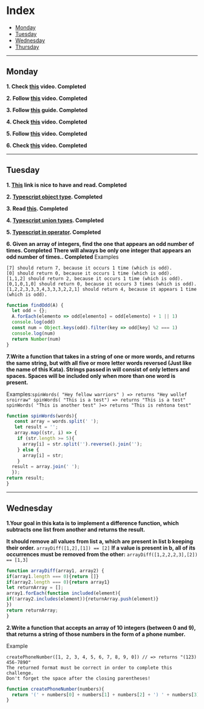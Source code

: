 # Index
- [Monday](#monday)
- [Tuesday](#tuesday)
- [Wednesday](#wednesday)
- [Thursday](#thursday)
---

## Monday

**1. Check [this](https://www.youtube.com/watch?v=sXQxhojSdZM) video. Completed**

**2. Follow [this](https://www.youtube.com/watch?v=909NfO1St0A) video. Completed**

**3. Follow [this](https://dev.to/codebubb/javascript-regex-exercises-01-5078) guide. Completed**

**4. Check [this](https://www.youtube.com/watch?v=RvYYCGs45L4) video. Completed**

**5. Follow [this](https://www.youtube.com/watch?v=DHvZLI7Db8E) video. Completed**

**6. Check [this](https://www.youtube.com/watch?v=rKK1q7nFt7M) video. Completed**

---

## Tuesday

**1. [This](https://www.typescriptlang.org/docs/handbook/intro.html) link is nice to have and read. Completed**

**2. [Typescript object type](https://typescript-exercises.github.io/#exercise=1). Completed**

**3. Read [this](https://blog.logrocket.com/types-vs-interfaces-in-typescript/). Completed**

**4. [Typescript union types](https://typescript-exercises.github.io/#exercise=2). Completed**

**5. [Typescript in operator](https://typescript-exercises.github.io/#exercise=3). Completed**

**6. Given an array of integers, find the one that appears an odd number of times. Completed**
**There will always be only one integer that appears an odd number of times.. Completed**
Examples
```
[7] should return 7, because it occurs 1 time (which is odd).
[0] should return 0, because it occurs 1 time (which is odd).
[1,1,2] should return 2, because it occurs 1 time (which is odd).
[0,1,0,1,0] should return 0, because it occurs 3 times (which is odd).
[1,2,2,3,3,3,4,3,3,3,2,2,1] should return 4, because it appears 1 time (which is odd).
```
```Javascript
function findOdd(A) {
  let odd = {};
  A.forEach(elemento => odd[elemento] = odd[elemento] + 1 || 1)
  console.log(odd)
  const num = Object.keys(odd).filter(key => odd[key] %2 === 1)
  console.log(num)
  return Number(num)
}
```

**7.Write a function that takes in a string of one or more words, and returns the same string, but with all five or more letter words reversed (Just like the name of this Kata). Strings passed in will consist of only letters and spaces. Spaces will be included only when more than one word is present.**

Examples:```spinWords( "Hey fellow warriors" ) => returns "Hey wollef sroirraw" spinWords( "This is a test") => returns "This is a test" spinWords( "This is another test" )=> returns "This is rehtona test"```

```Javascript
function spinWords(words){
   const array = words.split(' ');
   let result = '';
   array.map((str, i) => {
    if (str.length >= 5){
      array[i] = str.split('').reverse().join('');
    } else {
      array[i] = str;
    }
  result = array.join(' ');
  });
return result;
}
```
---

## Wednesday

**1.Your goal in this kata is to implement a difference function, which subtracts one list from another and returns the result.**

**It should remove all values from list a, which are present in list b keeping their order.**
```arrayDiff([1,2],[1]) == [2]```
**If a value is present in b, all of its occurrences must be removed from the other:**
```arrayDiff([1,2,2,2,3],[2]) == [1,3]```
```Javascript
function arrayDiff(array1, array2) {
if(array1.length === 0){return []}
if(array2.length === 0){return array1}
let returnArray = [];
array1.forEach(function included(element){
if(!array2.includes(element)){returnArray.push(element)}
})
return returnArray;
}
```

**2.Write a function that accepts an array of 10 integers (between 0 and 9), that returns a string of those numbers in the form of a phone number.**

Example
```
createPhoneNumber([1, 2, 3, 4, 5, 6, 7, 8, 9, 0]) // => returns "(123) 456-7890"
The returned format must be correct in order to complete this challenge.
Don't forget the space after the closing parentheses!
```
```Javascript
function createPhoneNumber(numbers){
  return '(' + numbers[0] + numbers[1] + numbers[2] + ') ' + numbers[3] + numbers[4] + numbers[5] + '-' + numbers[6] + numbers[7] + numbers[8] + numbers[9];
}
```
